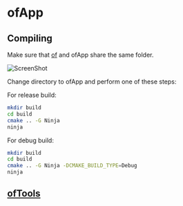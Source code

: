 ofApp
=====


Compiling
---------

Make sure that [of][1] and ofApp share the same folder.

![ScreenShot](http://i.imgur.com/xTQQYv4.png)

Change directory to ofApp and perform one of these steps:

For release build:
```bash
mkdir build
cd build
cmake .. -G Ninja
ninja
```

For debug build:
```bash
mkdir build
cd build
cmake .. -G Ninja -DCMAKE_BUILD_TYPE=Debug
ninja
```


[ofTools][2]
------------


  [1]: https://github.com/ofnode/of
  [2]: https://github.com/ofnode/ofTools

